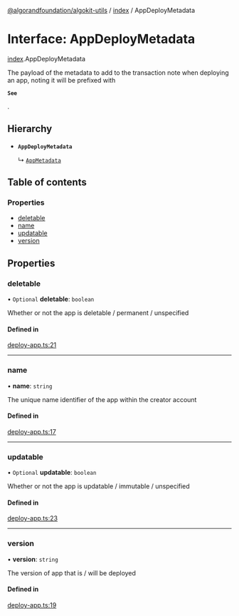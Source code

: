 [@algorandfoundation/algokit-utils](../README.md) / [index](../modules/index.md) / AppDeployMetadata

# Interface: AppDeployMetadata

[index](../modules/index.md).AppDeployMetadata

The payload of the metadata to add to the transaction note when deploying an app, noting it will be prefixed with

**`See`**

.

## Hierarchy

- **`AppDeployMetadata`**

  ↳ [`AppMetadata`](index.AppMetadata.md)

## Table of contents

### Properties

- [deletable](index.AppDeployMetadata.md#deletable)
- [name](index.AppDeployMetadata.md#name)
- [updatable](index.AppDeployMetadata.md#updatable)
- [version](index.AppDeployMetadata.md#version)

## Properties

### deletable

• `Optional` **deletable**: `boolean`

Whether or not the app is deletable / permanent / unspecified

#### Defined in

[deploy-app.ts:21](https://github.com/algorandfoundation/algokit-utils-ts/blob/88a7c0f/src/deploy-app.ts#L21)

___

### name

• **name**: `string`

The unique name identifier of the app within the creator account

#### Defined in

[deploy-app.ts:17](https://github.com/algorandfoundation/algokit-utils-ts/blob/88a7c0f/src/deploy-app.ts#L17)

___

### updatable

• `Optional` **updatable**: `boolean`

Whether or not the app is updatable / immutable / unspecified

#### Defined in

[deploy-app.ts:23](https://github.com/algorandfoundation/algokit-utils-ts/blob/88a7c0f/src/deploy-app.ts#L23)

___

### version

• **version**: `string`

The version of app that is / will be deployed

#### Defined in

[deploy-app.ts:19](https://github.com/algorandfoundation/algokit-utils-ts/blob/88a7c0f/src/deploy-app.ts#L19)
